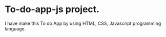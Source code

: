 # To-do-app-js project.

I have make this To do App by using HTML, CSS, Javascript programming language. 
